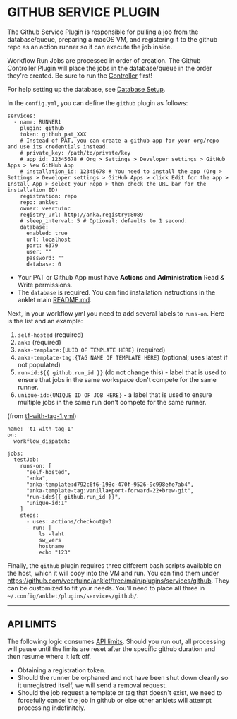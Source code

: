 # GITHUB SERVICE PLUGIN

The Github Service Plugin is responsible for pulling a job from the database/queue, preparing a macOS VM, and registering it to the github repo as an action runner so it can execute the job inside.

Workflow Run Jobs are processed in order of creation. The Github Controller Plugin will place the jobs in the database/queue in the order they're created. Be sure to run the [Controller](../services/github/controller) first!

For help setting up the database, see [Database Setup](https://github.com/veertuinc/anklet/blob/main/docs/database.md#database-setup).

In the `config.yml`, you can define the `github` plugin as follows:

```
services:
  - name: RUNNER1
    plugin: github
    token: github_pat_XXX
    # Instead of PAT, you can create a github app for your org/repo and use its credentials instead.
    # private_key: /path/to/private/key
    # app_id: 12345678 # Org > Settings > Developer settings > GitHub Apps > New GitHub App
    # installation_id: 12345678 # You need to install the app (Org > Settings > Developer settings > GitHub Apps > click Edit for the app > Install App > select your Repo > then check the URL bar for the installation ID)
    registration: repo
    repo: anklet
    owner: veertuinc
    registry_url: http://anka.registry:8089
    # sleep_interval: 5 # Optional; defaults to 1 second.
    database:
      enabled: true
      url: localhost
      port: 6379
      user: ""
      password: ""
      database: 0
```

- Your PAT or Github App must have **Actions** and **Administration** Read & Write permissions.
- The `database` is required. You can find installation instructions in the anklet main [README.md](../../README.md#database-setup).


Next, in your workflow yml you need to add several labels to `runs-on`. Here is the list and an example:

1. `self-hosted` (required)
1. `anka` (required)
1. `anka-template:{UUID OF TEMPLATE HERE}` (required)
1. `anka-template-tag:{TAG NAME OF TEMPLATE HERE}` (optional; uses latest if not populated)
1. `run-id:${{ github.run_id }}` (do not change this) - label that is used to ensure that jobs in the same workspace don't compete for the same runner.
1. `unique-id:{UNIQUE ID OF JOB HERE}` - a label that is used to ensure multiple jobs in the same run don't compete for the same runner.

(from [t1-with-tag-1.yml](.github/workflows/t1-with-tag-1.yml))

```
name: 't1-with-tag-1'
on:
  workflow_dispatch:

jobs:
  testJob:
    runs-on: [ 
      "self-hosted", 
      "anka", 
      "anka-template:d792c6f6-198c-470f-9526-9c998efe7ab4", 
      "anka-template-tag:vanilla+port-forward-22+brew-git",
      "run-id:${{ github.run_id }}", 
      "unique-id:1"
    ]
    steps:
      - uses: actions/checkout@v3
      - run: |
          ls -laht
          sw_vers
          hostname
          echo "123"
```

Finally, the `github` plugin requires three different bash scripts available on the host, which it will copy into the VM and run. You can find them under https://github.com/veertuinc/anklet/tree/main/plugins/services/github. They can be customized to fit your needs. You'll need to place all three in `~/.config/anklet/plugins/services/github/`.

---

## API LIMITS

The following logic consumes [API limits](https://docs.github.com/en/rest/using-the-rest-api/rate-limits-for-the-rest-api?apiVersion=2022-11-28). Should you run out, all processing will pause until the limits are reset after the specific github duration and then resume where it left off.
  - Obtaining a registration token.
  - Should the runner be orphaned and not have been shut down cleanly so it unregistred itself, we will send a removal request.
  - Should the job request a template or tag that doesn't exist, we need to forcefully cancel the job in github or else other anklets will attempt processing indefinitely.